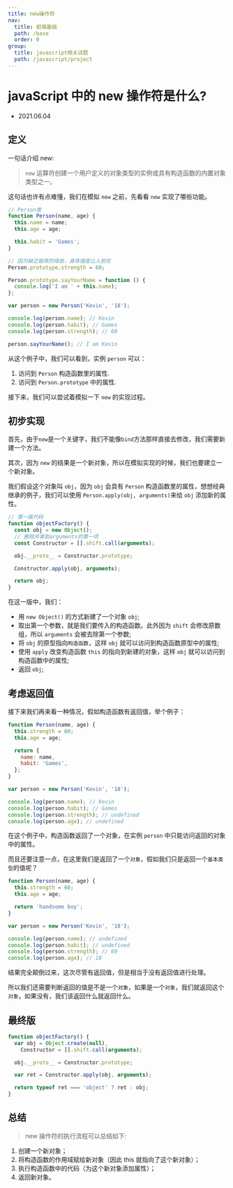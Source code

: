 ```yaml
---
title: new操作符
nav:
  title: 前端基础
  path: /base
  order: 0
group:
  title: javascript相关试题
  path: /javascript/project
---
```


# javaScript 中的 new 操作符是什么?

- 2021.06.04

## 定义

一句话介绍 new:

> `new` 运算符创建一个用户定义的对象类型的实例或具有构造函数的内置对象类型之一。

这句话也许有点难懂，我们在模拟 `new` 之前，先看看 `new` 实现了哪些功能。

```js
// Person类
function Person(name, age) {
  this.name = name;
  this.age = age;

  this.habit = 'Games';
}

// 因为缺乏锻炼的缘故，身体强度让人担忧
Person.prototype.strength = 60;

Person.prototype.sayYourName = function () {
  console.log('I am ' + this.name);
};

var person = new Person('Kevin', '18');

console.log(person.name); // Kevin
console.log(person.habit); // Games
console.log(person.strength); // 60

person.sayYourName(); // I am Kevin
```

从这个例子中，我们可以看到，实例 `person` 可以：

1. 访问到 `Person` 构造函数里的属性.
2. 访问到 `Person.prototype` 中的属性.

接下来，我们可以尝试着模拟一下 `new` 的实现过程。

## 初步实现

首先，由于`new`是一个关键字，我们不能像`bind`方法那样直接去修改，我们需要新建一个方法。

其次，因为 `new` 的结果是一个新对象，所以在模拟实现的时候，我们也要建立一个新对象。

我们假设这个对象叫 `obj`，因为 `obj` 会具有 `Person` 构造函数里的属性，想想经典继承的例子，我们可以使用 `Person.apply(obj, arguments)`来给 `obj` 添加新的属性。

```js
// 第一版代码
function objectFactory() {
  const obj = new Object();
  // 删除并拿到arguments的第一项
  const Constructor = [].shift.call(arguments);

  obj.__proto__ = Constructor.prototype;

  Constructor.apply(obj, arguments);

  return obj;
}
```

在这一版中，我们：

- 用 `new Object()` 的方式新建了一个对象 `obj`;
- 取出第一个参数，就是我们要传入的构造函数。此外因为 `shift` 会修改原数组，所以 `arguments` 会被去除第一个参数;
- 将 `obj` 的原型指向`构造函数`，这样 `obj` 就可以访问到构造函数原型中的属性;
- 使用 `apply` 改变构造函数 `this` 的指向到新建的对象，这样 `obj` 就可以访问到构造函数中的属性;
- 返回 `obj`;

## 考虑返回值

接下来我们再来看一种情况，假如构造函数有返回值，举个例子：

```js
function Person(name, age) {
  this.strength = 60;
  this.age = age;

  return {
    name: name,
    habit: 'Games',
  };
}

var person = new Person('Kevin', '18');

console.log(person.name); // Kevin
console.log(person.habit); // Games
console.log(person.strength); // undefined
console.log(person.age); // undefined
```

在这个例子中，构造函数返回了一个对象，在实例 `person` 中只能访问返回的对象中的属性。

而且还要注意一点，在这里我们是返回了一个`对象`，假如我们只是返回一个`基本类型`的值呢？

```js
function Person(name, age) {
  this.strength = 60;
  this.age = age;

  return 'handsome boy';
}

var person = new Person('Kevin', '18');

console.log(person.name); // undefined
console.log(person.habit); // undefined
console.log(person.strength); // 60
console.log(person.age); // 18
```

结果完全颠倒过来，这次尽管有返回值，但是相当于没有返回值进行处理。

所以我们还需要判断返回的值是不是一个`对象`，如果是一个`对象`，我们就返回这个`对象`，如果没有，我们该返回什么就返回什么。

## 最终版

```js
function objectFactory() {
  var obj = Object.create(null),
    Constructor = [].shift.call(arguments);

  obj.__proto__ = Constructor.prototype;

  var ret = Constructor.apply(obj, arguments);

  return typeof ret === 'object' ? ret : obj;
}
```

## 总结

> new 操作符的执行流程可以总结如下:

1. 创建一个新对象；
2. 将构造函数的作用域赋给新对象（因此 this 就指向了这个新对象）；
3. 执行构造函数中的代码（为这个新对象添加属性）；
4. 返回新对象。
